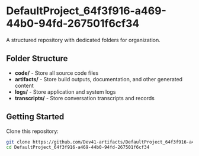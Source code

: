 # DefaultProject_64f3f916-a469-44b0-94fd-267501f6cf34
A structured repository with dedicated folders for organization.

## Folder Structure

- **code/** - Store all source code files
- **artifacts/** - Store build outputs, documentation, and other generated content
- **logs/** - Store application and system logs
- **transcripts/** - Store conversation transcripts and records

## Getting Started

Clone this repository:
```bash
git clone https://github.com/Dev41-artifacts/DefaultProject_64f3f916-a469-44b0-94fd-267501f6cf34
cd DefaultProject_64f3f916-a469-44b0-94fd-267501f6cf34
```
